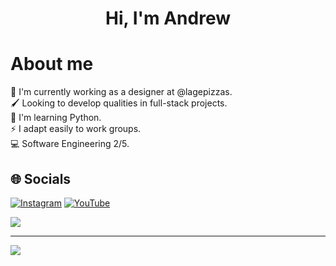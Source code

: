 <h1 align="center">Hi, I'm Andrew</h1>

# About me
🍕 I'm currently working as a designer at @lagepizzas.<br>🖌 Looking to develop qualities in full-stack projects.<br>🌱 I'm learning Python.<br>⚡ I adapt easily to work groups.<br>💻 Software Engineering 2/5.


## 🌐 Socials
[![Instagram](https://img.shields.io/badge/Instagram-%23E4405F.svg?logo=Instagram&logoColor=white)](https://instagram.com/andrewblocke) [![YouTube](https://img.shields.io/badge/YouTube-%23FF0000.svg?logo=YouTube&logoColor=white)](https://youtube.com/@Awrthdrew) 

![](https://github-readme-stats.vercel.app/api/top-langs/?username=Awrthdrew&theme=omni&hide_border=false&include_all_commits=false&count_private=false&layout=compact)

---
[![](https://visitcount.itsvg.in/api?id=Awrthdrew&icon=2&color=4)](https://visitcount.itsvg.in)

<!-- Proudly created with GPRM ( https://gprm.itsvg.in ) -->
